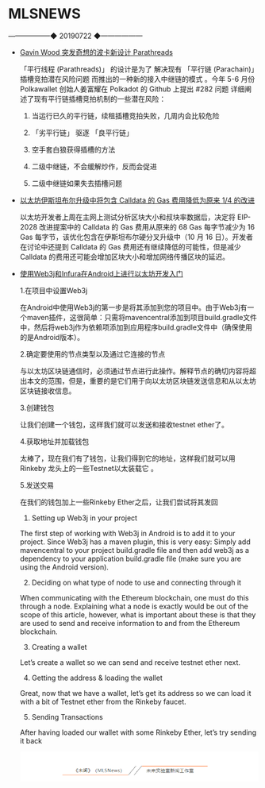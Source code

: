 # ​MLSNEWS
 ——————◆
 20190722
 ◆——————
* [Gavin Wood 突发奇想的波卡新设计 Parathreads](https://mp.weixin.qq.com/s?__biz=MzI3MzYxNzQ0Ng==&mid=2247484082&idx=1&sn=de0662d6a2c419d7e3d73f1dca6517d6&chksm=eb21c5fbdc564ced32c9fe71d9dec2eb923ea98308f96e2c068edcc47103dbff3ff9c2f70757&scene=0&xtrack=1)
 
   「平行线程 (Parathreads)」 的设计是为了 解决现有 「平行链 (Parachain)」 插槽竞拍潜在风险问题 而推出的一种新的接入中继链的模式 。今年 5-6 月份 Polkawallet 创始人姜富耀在 Polkadot 的 Github 上提出 #282 问题 详细阐述了现有平行链插槽竞拍机制的一些潜在风险：
 
  1. 当运行已久的平行链，续租插槽竞拍失败，几周内会比较危险
 
  2. 「劣平行链」 驱逐 「良平行链」
 
  3. 空手套白狼获得插槽的方法
 
  4. 二级中继链，不会缓解炒作，反而会促进

  5. 二级中继链如果失去插槽问题
* [以太坊伊斯坦布尔升级中将包含 Calldata 的 Gas 费用降低为原来 1/4 的改进](https://ethereum-magicians.org/t/eip-2028-transaction-data-gas-cost-reduction/3280/24)

  以太坊开发者上周在主网上测试分析区块大小和叔块率数据后，决定将 EIP-2028 改进提案中的 Calldata 的 Gas 费用从原来的 68 Gas 每字节减少为 16 Gas 每字节，该优化包含在伊斯坦布尔硬分叉升级中（10 月 16 日）。开发者在讨论中还提到 Calldata 的 Gas 费用还有继续降低的可能性，但是减少 Calldata 的费用还可能会增加区块大小和增加网络传播区块的延迟。
* [使用Web3j和Infura在Android上进行以太坊开发入门](https://hackernoon.com/an-introduction-to-ethereum-development-with-android-using-web3j-and-infura-x13513s5l)

  1.在项目中设置Web3j

  在Android中使用Web3j的第一步是将其添加到您的项目中。由于Web3j有一个maven插件，这很简单：只需将mavencentral添加到项目build.gradle文件中，然后将web3j作为依赖项添加到应用程序build.gradle文件中（确保使用的是Android版本）。

  2.确定要使用的节点类型以及通过它连接的节点

  与以太坊区块链通信时，必须通过节点进行此操作。解释节点的确切内容将超出本文的范围，但是，重要的是它们用于向以太坊区块链发送信息和从以太坊区块链接收信息。

  3.创建钱包

  让我们创建一个钱包，这样我们就可以发送和接收testnet ether了。

  4.获取地址并加载钱包

  太棒了，现在我们有了钱包，让我们得到它的地址，这样我们就可以用Rinkeby 龙头上的一些Testnet以太装载它  。

  5.发送交易

  在我们的钱包加上一些Rinkeby Ether之后，让我们尝试将其发回

  1. Setting up Web3j in your project

  The first step of working with Web3j in Android is to add it to your project. Since Web3j has a maven plugin, this is very easy: Simply add mavencentral to your project build.gradle file and then add web3j as a dependency to your application build.gradle file (make sure you are using the Android version).

  2. Deciding on what type of node to use and connecting through it

  When communicating with the Ethereum blockchain, one must do this through a node. Explaining what a node is exactly would be out of the scope of this article, however, what is important about these is that they are used to send and receive information to and from the Ethereum blockchain.

  3. Creating a wallet

  Let’s create a wallet so we can send and receive testnet ether next.

  4. Getting the address & loading the wallet

  Great, now that we have a wallet, let’s get its address so we can load it with a bit of Testnet ether from the Rinkeby faucet.

  5. Sending Transactions

  After having loaded our wallet with some Rinkeby Ether, let’s try sending it back
  
  ![](/image/footlogo.png)